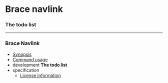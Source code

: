 # Brace navlink
### The todo list


----
### Brace Navlink
* [Synopsis ](https://github.com/restarian/brace_navlink/blob/master/docs/README.md)
* [Command usage](https://github.com/restarian/brace_navlink/blob/master/docs/usage.md)
* development
**The todo list**
* specification
  * [License information](https://github.com/restarian/brace_navlink/blob/master/docs/specification/license.md)

